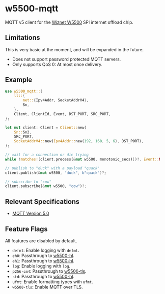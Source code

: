 # w5500-mqtt

MQTT v5 client for the [Wiznet W5500] SPI internet offload chip.

## Limitations

This is very basic at the moment, and will be expanded in the future.

* Does not support password protected MQTT servers.
* Only supports QoS 0: At most once delivery.

## Example

```rust
use w5500_mqtt::{
    ll::{
        net::{Ipv4Addr, SocketAddrV4},
        Sn,
    },
    Client, ClientId, Event, DST_PORT, SRC_PORT,
};

let mut client: Client = Client::new(
    Sn::Sn2,
    SRC_PORT,
    SocketAddrV4::new(Ipv4Addr::new(192, 168, 5, 6), DST_PORT),
);

// wait for a connection or die trying
while !matches!(client.process(&mut w5500, monotonic_secs())?, Event::None) {}

// publish to "duck" with a payload "quack"
client.publish(&mut w5500, "duck", b"quack")?;

// subscribe to "cow"
client.subscribe(&mut w5500, "cow")?;
```

## Relevant Specifications

* [MQTT Version 5.0](https://docs.oasis-open.org/mqtt/mqtt/v5.0/mqtt-v5.0.html)

## Feature Flags

All features are disabled by default.

* `defmt`: Enable logging with `defmt`.
* `eh0`: Passthrough to [w5500-hl].
* `eh1`: Passthrough to [w5500-hl].
* `log`: Enable logging with `log`.
* `p256-cm4`: Passthrough to [w5500-tls].
* `std`: Passthrough to [w5500-hl].
* `ufmt`: Enable formatting types with `ufmt`.
* `w5500-tls`: Enable MQTT over TLS.

[w5500-hl]: https://crates.io/crates/w5500-hl
[w5500-tls]: https://crates.io/crates/w5500-tls
[Wiznet W5500]: https://www.wiznet.io/product-item/w5500/
